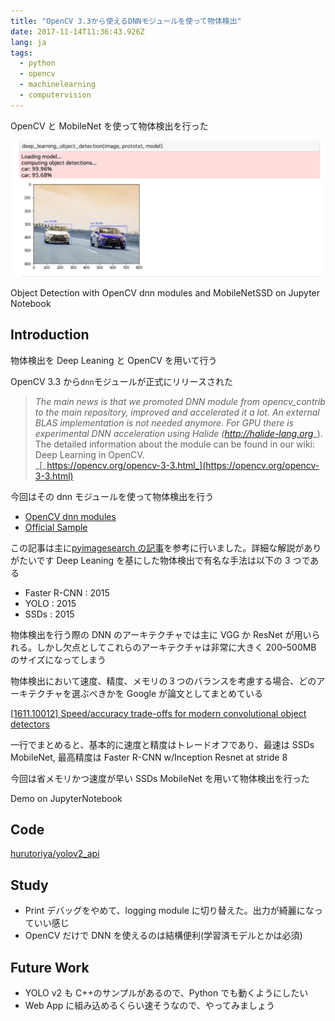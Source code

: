 ```yaml
---
title: "OpenCV 3.3から使えるDNNモジュールを使って物体検出"
date: 2017-11-14T11:36:43.926Z
lang: ja
tags:
  - python
  - opencv
  - machinelearning
  - computervision
---
```


OpenCV と MobileNet を使って物体検出を行った

![image](/posts/2017-11-14/images/1.png)

Object Detection with OpenCV dnn modules and MobileNetSSD on Jupyter Notebook

## Introduction

物体検出を Deep Leaning と OpenCV を用いて行う

OpenCV 3.3 から`dnn`モジュールが正式にリリースされた

> _The main news is that we promoted DNN module from opencv_contrib to the main repository, improved and accelerated it a lot. An external BLAS implementation is not needed anymore. For GPU there is experimental DNN acceleration using Halide (_[_http://halide-lang.org_](http://halide-lang.org)_). The detailed information about the module can be found in our wiki: Deep Learning in OpenCV.  
> _[_https://opencv.org/opencv-3-3.html_](https://opencv.org/opencv-3-3.html)

今回はその dnn モジュールを使って物体検出を行う

- [OpenCV dnn modules](https://github.com/opencv/opencv/tree/master/modules/dnn)
- [Official Sample](https://github.com/opencv/opencv/tree/master/samples/dnn)

この記事は主に[pyimagesearch の記事](https://www.pyimagesearch.com/2017/09/11/object-detection-with-deep-learning-and-opencv/)を参考に行いました。詳細な解説がありがたいです Deep Leaning を基にした物体検出で有名な手法は以下の 3 つである

- Faster R-CNN : 2015
- YOLO : 2015
- SSDs : 2015

物体検出を行う際の DNN のアーキテクチャでは主に VGG か ResNet が用いられる。しかし欠点としてこれらのアーキテクチャは非常に大きく 200–500MB のサイズになってしまう

物体検出において速度、精度、メモリの３つのバランスを考慮する場合、どのアーキテクチャを選ぶべきかを Google が論文としてまとめている

[[1611.10012] Speed/accuracy trade-offs for modern convolutional object detectors](https://arxiv.org/abs/1611.10012)

一行でまとめると、基本的に速度と精度はトレードオフであり、最速は SSDs MobileNet, 最高精度は Faster R-CNN w/Inception Resnet at stride 8

今回は省メモリかつ速度が早い SSDs MobileNet を用いて物体検出を行った

Demo on JupyterNotebook

## Code

[hurutoriya/yolov2_api](https://github.com/hurutoriya/yolov2_api)

## Study

- Print デバッグをやめて、logging module に切り替えた。出力が綺麗になっていい感じ
- OpenCV だけで DNN を使えるのは結構便利(学習済モデルとかは必須)

## Future Work

- YOLO v2 も C++のサンプルがあるので、Python でも動くようにしたい
- Web App に組み込めるくらい速そうなので、やってみましょう
